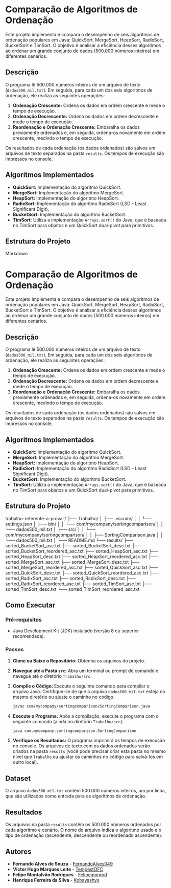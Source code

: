# Comparação de Algoritmos de Ordenação

Este projeto implementa e compara o desempenho de seis algoritmos de ordenação populares em Java: QuickSort, MergeSort, HeapSort, RadixSort, BucketSort e TimSort. O objetivo é analisar a eficiência desses algoritmos ao ordenar um grande conjunto de dados (500.000 números inteiros) em diferentes cenários.

## Descrição

O programa lê 500.000 números inteiros de um arquivo de texto (`dados500_mil.txt`). Em seguida, para cada um dos seis algoritmos de ordenação, ele realiza as seguintes operações:

1.  **Ordenação Crescente:** Ordena os dados em ordem crescente e mede o tempo de execução.
2.  **Ordenação Decrescente:** Ordena os dados em ordem decrescente e mede o tempo de execução.
3.  **Reordenação e Ordenação Crescente:** Embaralha os dados previamente ordenados e, em seguida, ordena-os novamente em ordem crescente, medindo o tempo de execução.

Os resultados de cada ordenação (os dados ordenados) são salvos em arquivos de texto separados na pasta `results`. Os tempos de execução são impressos no console.

## Algoritmos Implementados

* **QuickSort:** Implementação do algoritmo QuickSort.
* **MergeSort:** Implementação do algoritmo MergeSort.
* **HeapSort:** Implementação do algoritmo HeapSort.
* **RadixSort:** Implementação do algoritmo RadixSort (LSD - Least Significant Digit).
* **BucketSort:** Implementação do algoritmo BucketSort.
* **TimSort:** Utiliza a implementação `Arrays.sort()` do Java, que é baseada no TimSort para objetos e um QuickSort dual-pivot para primitivos.

## Estrutura do Projeto
Markdown

# Comparação de Algoritmos de Ordenação

Este projeto implementa e compara o desempenho de seis algoritmos de ordenação populares em Java: QuickSort, MergeSort, HeapSort, RadixSort, BucketSort e TimSort. O objetivo é analisar a eficiência desses algoritmos ao ordenar um grande conjunto de dados (500.000 números inteiros) em diferentes cenários.

## Descrição

O programa lê 500.000 números inteiros de um arquivo de texto (`dados500_mil.txt`). Em seguida, para cada um dos seis algoritmos de ordenação, ele realiza as seguintes operações:

1.  **Ordenação Crescente:** Ordena os dados em ordem crescente e mede o tempo de execução.
2.  **Ordenação Decrescente:** Ordena os dados em ordem decrescente e mede o tempo de execução.
3.  **Reordenação e Ordenação Crescente:** Embaralha os dados previamente ordenados e, em seguida, ordena-os novamente em ordem crescente, medindo o tempo de execução.

Os resultados de cada ordenação (os dados ordenados) são salvos em arquivos de texto separados na pasta `results`. Os tempos de execução são impressos no console.

## Algoritmos Implementados

* **QuickSort:** Implementação do algoritmo QuickSort.
* **MergeSort:** Implementação do algoritmo MergeSort.
* **HeapSort:** Implementação do algoritmo HeapSort.
* **RadixSort:** Implementação do algoritmo RadixSort (LSD - Least Significant Digit).
* **BucketSort:** Implementação do algoritmo BucketSort.
* **TimSort:** Utiliza a implementação `Arrays.sort()` do Java, que é baseada no TimSort para objetos e um QuickSort dual-pivot para primitivos.

## Estrutura do Projeto

trabalho-referente-a-prova-/
├── Trabalho/
│   ├── .vscode/
│   │   └── settings.json
│   ├── bin/
│   │   └── com/mycompany/sortingcomparison/
│   │       └── dados500_mil.txt
│   ├── src/
│   │   └── com/mycompany/sortingcomparison/
│   │       ├── SortingComparison.java
│   │       └── dados500_mil.txt
│   └── README.md
└── results/
├── sorted_BucketSort_asc.txt
├── sorted_BucketSort_desc.txt
├── sorted_BucketSort_reordered_asc.txt
├── sorted_HeapSort_asc.txt
├── sorted_HeapSort_desc.txt
├── sorted_HeapSort_reordered_asc.txt
├── sorted_MergeSort_asc.txt
├── sorted_MergeSort_desc.txt
├── sorted_MergeSort_reordered_asc.txt
├── sorted_QuickSort_asc.txt
├── sorted_QuickSort_desc.txt
├── sorted_QuickSort_reordered_asc.txt
├── sorted_RadixSort_asc.txt
├── sorted_RadixSort_desc.txt
├── sorted_RadixSort_reordered_asc.txt
├── sorted_TimSort_asc.txt
├── sorted_TimSort_desc.txt
└── sorted_TimSort_reordered_asc.txt

## Como Executar

### Pré-requisitos

* Java Development Kit (JDK) instalado (versão 8 ou superior recomendada).

### Passos

1.  **Clone ou Baixe o Repositório:** Obtenha os arquivos do projeto.
2.  **Navegue até a Pasta `src`:** Abra um terminal ou prompt de comando e navegue até o diretório `Trabalho/src`.
3.  **Compile o Código:** Execute o seguinte comando para compilar o arquivo Java. Certifique-se de que o arquivo `dados500_mil.txt` esteja no mesmo diretório ou ajuste o caminho no código.

    ```bash
    javac com/mycompany/sortingcomparison/SortingComparison.java
    ```

4.  **Execute o Programa:** Após a compilação, execute o programa com o seguinte comando (ainda no diretório `Trabalho/src`):

    ```bash
    java com.mycompany.sortingcomparison.SortingComparison
    ```

5.  **Verifique os Resultados:** O programa imprimirá os tempos de execução no console. Os arquivos de texto com os dados ordenados serão criados na pasta `results` (você pode precisar criar esta pasta no mesmo nível que `Trabalho` ou ajustar os caminhos no código para salvá-los em outro local).

## Dataset

O arquivo `dados500_mil.txt` contém 500.000 números inteiros, um por linha, que são utilizados como entrada para os algoritmos de ordenação.

## Resultados

Os arquivos na pasta `results` contêm os 500.000 números ordenados por cada algoritmo e cenário. O nome do arquivo indica o algoritmo usado e o tipo de ordenação (ascendente, descendente ou reordenado ascendente).

## Autores

* **Fernando Alves de Souza** - [FernandoAlves049](https://github.com/FernandoAlves049)
* **Victor Hugo Marques Leite** - [TempestOFC](https://github.com/TempestOFC)
* **Felipe Montalvão Rodrigues** - [Felipemonrod](https://github.com/Felipemonrod)
* **Henrique Ferreira da Silva** - [Kobayashys](https://github.com/Kobayashys)
